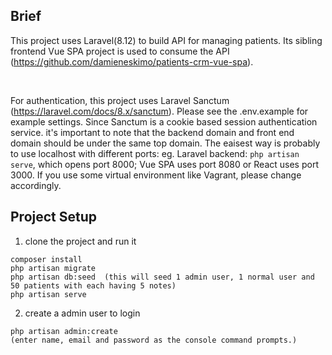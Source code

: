 ## Brief
This project uses Laravel(8.12) to build API for managing patients. Its sibling frontend Vue SPA project is used to consume the API (https://github.com/damieneskimo/patients-crm-vue-spa).

<br />

For authentication, this project uses Laravel Sanctum (https://laravel.com/docs/8.x/sanctum). Please see the .env.example for example settings. Since Sanctum is a cookie based session authentication service. it's important to note that the backend domain and front end domain should be under the same top domain. The eaisest way is probably to use localhost with different ports: eg. Laravel backend: `php artisan serve`, which opens port 8000; Vue SPA uses port 8080 or React uses port 3000. If you use some virtual environment like Vagrant, please change accordingly.

## Project Setup
1. clone the project and run it
```
composer install
php artisan migrate
php artisan db:seed  (this will seed 1 admin user, 1 normal user and 50 patients with each having 5 notes)
php artisan serve
```

2. create a admin user to login

```
php artisan admin:create
(enter name, email and password as the console command prompts.)
```
